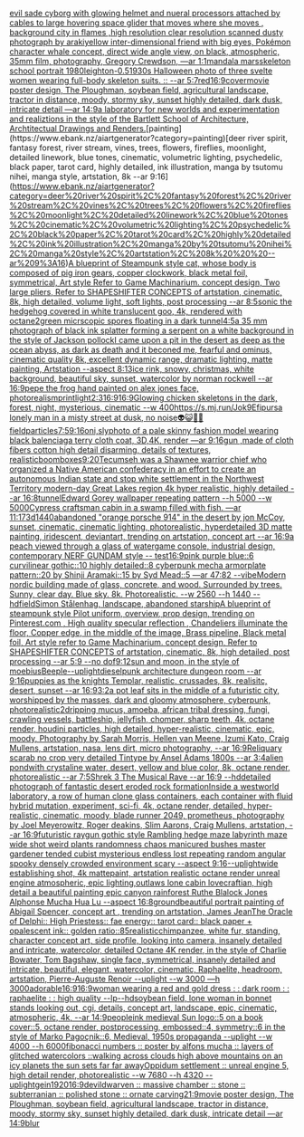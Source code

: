 [evil sade cyborg with glowing helmet and nueral processors attached by cables to large hovering space glider that moves where she moves , background city in flames ,high resolution clear resolution scanned dusty photograph by araki](https://www.ebank.nz/aiartgenerator?category=evil%20sade%20cyborg%20with%20glowing%20helmet%20and%20nueral%20processors%20attached%20by%20cables%20to%20large%20hovering%20space%20glider%20that%20moves%20where%20she%20moves%20%2C%20background%20city%20in%20flames%20%2Chigh%20resolution%20clear%20resolution%20scanned%20dusty%20photograph%20by%20araki)[yellow inter-dimensional friend with big eyes, Pokémon character whale concept, direct wide angle view, on black, atmospheric, 35mm film, photography, Gregory Crewdson, —ar 1:1](https://www.ebank.nz/aiartgenerator?category=yellow%20inter-dimensional%20friend%20with%20big%20eyes%2C%20Pok%C3%A9mon%20character%20whale%20concept%2C%20direct%20wide%20angle%20view%2C%20on%20black%2C%20atmospheric%2C%2035mm%20film%2C%20photography%2C%20Gregory%20Crewdson%2C%20%E2%80%94ar%201%3A1)[mandala mars](https://www.ebank.nz/aiartgenerator?category=mandala%20mars)[skeleton school portrait 1980](https://www.ebank.nz/aiartgenerator?category=skeleton%20school%20portrait%201980)[leighton](https://www.ebank.nz/aiartgenerator?category=leighton)[-0.5](https://www.ebank.nz/aiartgenerator?category=-0.5)[1930s Halloween photo of three svelte women wearing full-body skeleton suits. :: --ar 5:7](https://www.ebank.nz/aiartgenerator?category=1930s%20Halloween%20photo%20of%20three%20svelte%20women%20wearing%20full-body%20skeleton%20suits.%20%3A%3A%20--ar%205%3A7)[red](https://www.ebank.nz/aiartgenerator?category=red)[16:9](https://www.ebank.nz/aiartgenerator?category=16%3A9)[cover](https://www.ebank.nz/aiartgenerator?category=cover)[movie poster design, The Ploughman, soybean field, agricultural landscape, tractor in distance, moody, stormy sky, sunset highly detailed, dark dusk, intricate detail —ar 14:9](https://www.ebank.nz/aiartgenerator?category=movie%20poster%20design%2C%20The%20Ploughman%2C%20soybean%20field%2C%20agricultural%20landscape%2C%20tractor%20in%20distance%2C%20moody%2C%20stormy%20sky%2C%20sunset%20highly%20detailed%2C%20dark%20dusk%2C%20intricate%20detail%20%E2%80%94ar%2014%3A9)[a laboratory for new worlds and experimentation and realiztions in the style of the Bartlett School of Architecture, Archtitectual Drawings and Renders.](https://www.ebank.nz/aiartgenerator?category=a%20laboratory%20for%20new%20worlds%20and%20experimentation%20and%20realiztions%20in%20the%20style%20of%20the%20Bartlett%20School%20of%20Architecture%2C%20Archtitectual%20Drawings%20and%20Renders.)[painting](https://www.ebank.nz/aiartgenerator?category=painting)[deer river spirit, fantasy forest, river stream, vines, trees, flowers, fireflies, moonlight, detailed linework, blue tones, cinematic, volumetric lighting, psychedelic, black paper, tarot card, highly detailed, ink illustration, manga by tsutomu nihei, manga style, artstation, 8k   --ar 9:16](https://www.ebank.nz/aiartgenerator?category=deer%20river%20spirit%2C%20fantasy%20forest%2C%20river%20stream%2C%20vines%2C%20trees%2C%20flowers%2C%20fireflies%2C%20moonlight%2C%20detailed%20linework%2C%20blue%20tones%2C%20cinematic%2C%20volumetric%20lighting%2C%20psychedelic%2C%20black%20paper%2C%20tarot%20card%2C%20highly%20detailed%2C%20ink%20illustration%2C%20manga%20by%20tsutomu%20nihei%2C%20manga%20style%2C%20artstation%2C%208k%20%20%20--ar%209%3A16)[A blueprint of Steampunk style cat, whose body is composed of pig iron gears, copper clockwork, black metal foil, symmetrical, Art style Refer to Game Machinarium.  concept design, Two large pliers, Refer to SHAPESHIFTER CONCEPTS  of artstation, cinematic,  8k, high detailed,  volume light,  soft lights,  post processing    --ar 8:5](https://www.ebank.nz/aiartgenerator?category=A%20blueprint%20of%20Steampunk%20style%20cat%2C%20whose%20body%20is%20composed%20of%20pig%20iron%20gears%2C%20copper%20clockwork%2C%20black%20metal%20foil%2C%20symmetrical%2C%20Art%20style%20Refer%20to%20Game%20Machinarium.%20%20concept%20design%2C%20Two%20large%20pliers%2C%20Refer%20to%20SHAPESHIFTER%20CONCEPTS%20%20of%20artstation%2C%20cinematic%2C%20%208k%2C%20high%20detailed%2C%20%20volume%20light%2C%20%20soft%20lights%2C%20%20post%20processing%20%20%20%20--ar%208%3A5)[sonic the hedgehog covered in white translucent goo, 4k, rendered with octane](https://www.ebank.nz/aiartgenerator?category=sonic%20the%20hedgehog%20covered%20in%20white%20translucent%20goo%2C%204k%2C%20rendered%20with%20octane)[2](https://www.ebank.nz/aiartgenerator?category=2)[green micrscopic spores floating in a dark tunnel](https://www.ebank.nz/aiartgenerator?category=green%20micrscopic%20spores%20floating%20in%20a%20dark%20tunnel)[4:5](https://www.ebank.nz/aiartgenerator?category=4%3A5)[a 35 mm photograph of black ink splatter forming a serpent on a white background in the style of Jackson pollock](https://www.ebank.nz/aiartgenerator?category=a%2035%20mm%20photograph%20of%20black%20ink%20splatter%20forming%20a%20serpent%20on%20a%20white%20background%20in%20the%20style%20of%20Jackson%20pollock)[I came upon a pit in the desert as deep as the ocean abyss, as dark as death and it beconed me, fearful and ominus, cinematic quality 8k, excellent dynamic range, dramatic lighting, matte painting, Artstation --aspect 8:13](https://www.ebank.nz/aiartgenerator?category=I%20came%20upon%20a%20pit%20in%20the%20desert%20as%20deep%20as%20the%20ocean%20abyss%2C%20as%20dark%20as%20death%20and%20it%20beconed%20me%2C%20fearful%20and%20ominus%2C%20cinematic%20quality%208k%2C%20excellent%20dynamic%20range%2C%20dramatic%20lighting%2C%20matte%20painting%2C%20Artstation%20--aspect%208%3A13)[ice rink, snowy, christmas, white background, beautiful sky, sunset, watercolor by norman rockwell --ar 16:9](https://www.ebank.nz/aiartgenerator?category=ice%20rink%2C%20snowy%2C%20christmas%2C%20white%20background%2C%20beautiful%20sky%2C%20sunset%2C%20watercolor%20by%20norman%20rockwell%20--ar%2016%3A9)[pepe the frog hand painted on alex jones face, photorealism](https://www.ebank.nz/aiartgenerator?category=pepe%20the%20frog%20hand%20painted%20on%20alex%20jones%20face%2C%20photorealism)[print](https://www.ebank.nz/aiartgenerator?category=print)[light](https://www.ebank.nz/aiartgenerator?category=light)[2:3](https://www.ebank.nz/aiartgenerator?category=2%3A3)[16:9](https://www.ebank.nz/aiartgenerator?category=16%3A9)[16:9](https://www.ebank.nz/aiartgenerator?category=16%3A9)[Glowing chicken skeletons in the dark, forest, night, mysterious, cinematic --w 400](https://www.ebank.nz/aiartgenerator?category=Glowing%20chicken%20skeletons%20in%20the%20dark%2C%20forest%2C%20night%2C%20mysterious%2C%20cinematic%20--w%20400)[<https://s.mj.run/Jok9Efipurs>](https://www.ebank.nz/aiartgenerator?category=%3Chttps%3A//s.mj.run/Jok9Efipurs%3E)[a lonely man in a misty street at dusk, no noise](https://www.ebank.nz/aiartgenerator?category=a%20lonely%20man%20in%20a%20misty%20street%20at%20dusk%2C%20no%20noise)[👽😺🤖💀](https://www.ebank.nz/aiartgenerator?category=%F0%9F%91%BD%F0%9F%98%BA%F0%9F%A4%96%F0%9F%92%80)[field](https://www.ebank.nz/aiartgenerator?category=field)[particles](https://www.ebank.nz/aiartgenerator?category=particles)[7:5](https://www.ebank.nz/aiartgenerator?category=7%3A5)[9:16](https://www.ebank.nz/aiartgenerator?category=9%3A16)[oni,sly](https://www.ebank.nz/aiartgenerator?category=oni%2Csly)[photo of a pale skinny fashion model wearing black balenciaga terry cloth coat, 3D,4K, render —ar 9:16](https://www.ebank.nz/aiartgenerator?category=photo%20of%20a%20pale%20skinny%20fashion%20model%20wearing%20black%20balenciaga%20terry%20cloth%20coat%2C%203D%2C4K%2C%20render%20%E2%80%94ar%209%3A16)[gun ,made of cloth fibers cotton high detail disarming, details of textures, realistic](https://www.ebank.nz/aiartgenerator?category=gun%20%2Cmade%20of%20cloth%20fibers%20cotton%20high%20detail%20disarming%2C%20details%20of%20textures%2C%20realistic)[boomboxes](https://www.ebank.nz/aiartgenerator?category=boomboxes)[9:20](https://www.ebank.nz/aiartgenerator?category=9%3A20)[Tecumseh was a Shawnee warrior chief who organized a Native American confederacy in an effort to create an autonomous Indian state and stop white settlement in the Northwest Territory modern-day Great Lakes region 4k hyper realistic, highly detailed --ar 16:8](https://www.ebank.nz/aiartgenerator?category=Tecumseh%20was%20a%20Shawnee%20warrior%20chief%20who%20organized%20a%20Native%20American%20confederacy%20in%20an%20effort%20to%20create%20an%20autonomous%20Indian%20state%20and%20stop%20white%20settlement%20in%20the%20Northwest%20Territory%20modern-day%20Great%20Lakes%20region%204k%20hyper%20realistic%2C%20highly%20detailed%20--ar%2016%3A8)[tunnel](https://www.ebank.nz/aiartgenerator?category=tunnel)[Edward Gorey wallpaper repeating pattern --h 5000 --w 5000](https://www.ebank.nz/aiartgenerator?category=Edward%20Gorey%20wallpaper%20repeating%20pattern%20--h%205000%20--w%205000)[Cypress craftsman cabin in a swamp filled with fish. —ar 11:17](https://www.ebank.nz/aiartgenerator?category=Cypress%20craftsman%20cabin%20in%20a%20swamp%20filled%20with%20fish.%20%E2%80%94ar%2011%3A17)[3d](https://www.ebank.nz/aiartgenerator?category=3d)[1440](https://www.ebank.nz/aiartgenerator?category=1440)[abandoned "orange porsche 914" in the desert by jon McCoy, sunset, cinematic, cinematic lighting, photorealistic, hyperdetailed 3D matte painting, iridescent, deviantart, trending on artstation, concept art --ar 16:9](https://www.ebank.nz/aiartgenerator?category=abandoned%20%22orange%20porsche%20914%22%20in%20the%20desert%20by%20jon%20McCoy%2C%20sunset%2C%20cinematic%2C%20cinematic%20lighting%2C%20photorealistic%2C%20hyperdetailed%203D%20matte%20painting%2C%20iridescent%2C%20deviantart%2C%20trending%20on%20artstation%2C%20concept%20art%20--ar%2016%3A9)[a peach viewed through a glass of water](https://www.ebank.nz/aiartgenerator?category=a%20peach%20viewed%20through%20a%20glass%20of%20water)[game console, industrial design, contemporary NERF GUNDAM style -- test](https://www.ebank.nz/aiartgenerator?category=game%20console%2C%20industrial%20design%2C%20contemporary%20NERF%20GUNDAM%20style%20--%20test)[16:9](https://www.ebank.nz/aiartgenerator?category=16%3A9)[pink purple blue::6 curvilinear gothic::10 highly detailed::8 cyberpunk mecha armorplate pattern::20 by Shinji Aramaki::15 by Syd Mead::5 —ar 47:82  --vibe](https://www.ebank.nz/aiartgenerator?category=pink%20purple%20blue%3A%3A6%20curvilinear%20gothic%3A%3A10%20highly%20detailed%3A%3A8%20cyberpunk%20mecha%20armorplate%20pattern%3A%3A20%20by%20Shinji%20Aramaki%3A%3A15%20by%20Syd%20Mead%3A%3A5%20%E2%80%94ar%2047%3A82%20%20--vibe)[Modern nordic building made of glass, concrete, and wood. Surrounded by trees. Sunny, clear day. Blue sky. 8k. Photorealistic. --w 2560 --h 1440 --hd](https://www.ebank.nz/aiartgenerator?category=Modern%20nordic%20building%20made%20of%20glass%2C%20concrete%2C%20and%20wood.%20Surrounded%20by%20trees.%20Sunny%2C%20clear%20day.%20Blue%20sky.%208k.%20Photorealistic.%20--w%202560%20--h%201440%20--hd)[field](https://www.ebank.nz/aiartgenerator?category=field)[Simon Stålenhag, landscape, abandoned starship](https://www.ebank.nz/aiartgenerator?category=Simon%20St%C3%A5lenhag%2C%20landscape%2C%20abandoned%20starship)[A blueprint of steampunk style Pilot uniform,  overview, prop design,  trending on Pinterest.com  , High quality specular reflection ,  Chandeliers illuminate the floor, Copper  edge, in the middle of the image, Brass pipeline,  Black metal foil,  Art style refer to Game Machinarium.  concept design, Refer to SHAPESHIFTER CONCEPTS  of artstation, cinematic,  8k, high detailed,  post processing    --ar 5:9   --no dof](https://www.ebank.nz/aiartgenerator?category=A%20blueprint%20of%20steampunk%20style%20Pilot%20uniform%2C%20%20overview%2C%20prop%20design%2C%20%20trending%20on%20Pinterest.com%20%20%2C%20High%20quality%20specular%20reflection%20%2C%20%20Chandeliers%20illuminate%20the%20floor%2C%20Copper%20%20edge%2C%20in%20the%20middle%20of%20the%20image%2C%20Brass%20pipeline%2C%20%20Black%20metal%20foil%2C%20%20Art%20style%20refer%20to%20Game%20Machinarium.%20%20concept%20design%2C%20Refer%20to%20SHAPESHIFTER%20CONCEPTS%20%20of%20artstation%2C%20cinematic%2C%20%208k%2C%20high%20detailed%2C%20%20post%20processing%20%20%20%20--ar%205%3A9%20%20%20--no%20dof)[9:12](https://www.ebank.nz/aiartgenerator?category=9%3A12)[sun and moon, in the style of moebius](https://www.ebank.nz/aiartgenerator?category=sun%20and%20moon%2C%20in%20the%20style%20of%20moebius)[Beeple](https://www.ebank.nz/aiartgenerator?category=Beeple)[--uplight](https://www.ebank.nz/aiartgenerator?category=--uplight)[dieselpunk  architecture dungeon room --ar 9:16](https://www.ebank.nz/aiartgenerator?category=dieselpunk%20%20architecture%20dungeon%20room%20--ar%209%3A16)[puppies as the knights Templar, realistic, crussades, 8k, realisitc, desert, sunset --ar 16:9](https://www.ebank.nz/aiartgenerator?category=puppies%20as%20the%20knights%20Templar%2C%20realistic%2C%20crussades%2C%208k%2C%20realisitc%2C%20desert%2C%20sunset%20--ar%2016%3A9)[3:2](https://www.ebank.nz/aiartgenerator?category=3%3A2)[a pot leaf sits in the middle of a futuristic city, worshipped by the masses, dark and gloomy atmosphere, cyberpunk, photorealistic](https://www.ebank.nz/aiartgenerator?category=a%20pot%20leaf%20sits%20in%20the%20middle%20of%20a%20futuristic%20city%2C%20worshipped%20by%20the%20masses%2C%20dark%20and%20gloomy%20atmosphere%2C%20cyberpunk%2C%20photorealistic)[2](https://www.ebank.nz/aiartgenerator?category=2)[dripping mucus, amoeba, african tribal dressing, fungi, crawling vessels, battleship, jellyfish, chomper, sharp teeth, 4k, octane render, houdini particles, high detailed, hyper-realistic, cinematic, epic, moody, Photography by Sarah Morris, Hellen van Meene, Izumi Kato, Craig Mullens, artstation, nasa, lens dirt, micro photography, --ar 16:9](https://www.ebank.nz/aiartgenerator?category=dripping%20mucus%2C%20amoeba%2C%20african%20tribal%20dressing%2C%20fungi%2C%20crawling%20vessels%2C%20battleship%2C%20jellyfish%2C%20chomper%2C%20sharp%20teeth%2C%204k%2C%20octane%20render%2C%20houdini%20particles%2C%20high%20detailed%2C%20hyper-realistic%2C%20cinematic%2C%20epic%2C%20moody%2C%20Photography%20by%20Sarah%20Morris%2C%20Hellen%20van%20Meene%2C%20Izumi%20Kato%2C%20Craig%20Mullens%2C%20artstation%2C%20nasa%2C%20lens%20dirt%2C%20micro%20photography%2C%20--ar%2016%3A9)[Reliquary scarab no crop very detailed  Tintype by Ansel Adams 1800s --ar 3:4](https://www.ebank.nz/aiartgenerator?category=Reliquary%20scarab%20no%20crop%20very%20detailed%20%20Tintype%20by%20Ansel%20Adams%201800s%20--ar%203%3A4)[alien pondwith crystaline water, desert, yellow and blue color, 8k, octane render, photorealistic --ar 7:5](https://www.ebank.nz/aiartgenerator?category=alien%20pondwith%20crystaline%20water%2C%20desert%2C%20yellow%20and%20blue%20color%2C%208k%2C%20octane%20render%2C%20photorealistic%20--ar%207%3A5)[Shrek 3 The Musical Rave --ar 16:9 --hd](https://www.ebank.nz/aiartgenerator?category=Shrek%203%20The%20Musical%20Rave%20--ar%2016%3A9%20--hd)[detailed photograph of fantastic desert eroded rock formation](https://www.ebank.nz/aiartgenerator?category=detailed%20photograph%20of%20fantastic%20desert%20eroded%20rock%20formation)[Inside a westworld laboratory, a row of human clone glass containers, each container with fluid hybrid mutation, experiment, sci-fi, 4k, octane render, detailed, hyper-realistic, cinematic, moody, blade runner 2049, prometheus, photography by Joel Meyerowitz, Roger deakins, Slim Aarons, Craig Mullens, artstation, --ar 16:9](https://www.ebank.nz/aiartgenerator?category=Inside%20a%20westworld%20laboratory%2C%20a%20row%20of%20human%20clone%20glass%20containers%2C%20each%20container%20with%20fluid%20hybrid%20mutation%2C%20experiment%2C%20sci-fi%2C%204k%2C%20octane%20render%2C%20detailed%2C%20hyper-realistic%2C%20cinematic%2C%20moody%2C%20blade%20runner%202049%2C%20prometheus%2C%20photography%20by%20Joel%20Meyerowitz%2C%20Roger%20deakins%2C%20Slim%20Aarons%2C%20Craig%20Mullens%2C%20artstation%2C%20--ar%2016%3A9)[futuristic raygun gothic style Rambling hedge maze labyrinth maze wide shot weird plants randomness chaos manicured bushes master gardener tended cubist mysterious endless lost repeating random angular spooky densely crowded environment scary --aspect 9:16](https://www.ebank.nz/aiartgenerator?category=futuristic%20raygun%20gothic%20style%20Rambling%20hedge%20maze%20labyrinth%20maze%20wide%20shot%20weird%20plants%20randomness%20chaos%20manicured%20bushes%20master%20gardener%20tended%20cubist%20mysterious%20endless%20lost%20repeating%20random%20angular%20spooky%20densely%20crowded%20environment%20scary%20--aspect%209%3A16)[--uplight](https://www.ebank.nz/aiartgenerator?category=--uplight)[wide establishing shot, 4k mattepaint, artstation  realistic octane render unreal engine atmospheric, epic lighting,outlaws lone cabin  lovecraftian, high detail a beautiful painting epic canyon rainforest Ruthe Blalock Jones Alphonse Mucha  Hua Lu  --aspect 16:8](https://www.ebank.nz/aiartgenerator?category=wide%20establishing%20shot%2C%204k%20mattepaint%2C%20artstation%20%20realistic%20octane%20render%20unreal%20engine%20atmospheric%2C%20epic%20lighting%2Coutlaws%20lone%20cabin%20%20lovecraftian%2C%20high%20detail%20a%20beautiful%20painting%20epic%20canyon%20rainforest%20Ruthe%20Blalock%20Jones%20Alphonse%20Mucha%20%20Hua%20Lu%20%20--aspect%2016%3A8)[ground](https://www.ebank.nz/aiartgenerator?category=ground)[beautiful portrait painting of Abigail Spencer, concept art , trending on artstation, James Jean](https://www.ebank.nz/aiartgenerator?category=beautiful%20portrait%20painting%20of%20Abigail%20Spencer%2C%20concept%20art%20%2C%20trending%20on%20artstation%2C%20James%20Jean)[The Oracle of Delphi:: High Priestess:: fae energy:: tarot card:: black paper + opalescent ink:: golden ratio::](https://www.ebank.nz/aiartgenerator?category=The%20Oracle%20of%20Delphi%3A%3A%20High%20Priestess%3A%3A%20fae%20energy%3A%3A%20tarot%20card%3A%3A%20black%20paper%20%2B%20opalescent%20ink%3A%3A%20golden%20ratio%3A%3A)[85](https://www.ebank.nz/aiartgenerator?category=85)[realistic](https://www.ebank.nz/aiartgenerator?category=realistic)[chimpanzee, white fur, standing, character concept art, side profile, looking into camera, insanely detailed and intricate, watercolor, detailed Octane 4K render, in the style of Charlie Bowater, Tom Bagshaw, single face, symmetrical, insanely detailed and intricate, beautiful, elegant, watercolor, cinematic, Raphaelite, headroom, artstation, Pierre-Auguste Renoir --uplight --w 3000 —h 3000](https://www.ebank.nz/aiartgenerator?category=chimpanzee%2C%20white%20fur%2C%20standing%2C%20character%20concept%20art%2C%20side%20profile%2C%20looking%20into%20camera%2C%20insanely%20detailed%20and%20intricate%2C%20watercolor%2C%20detailed%20Octane%204K%20render%2C%20in%20the%20style%20of%20Charlie%20Bowater%2C%20Tom%20Bagshaw%2C%20single%20face%2C%20symmetrical%2C%20insanely%20detailed%20and%20intricate%2C%20beautiful%2C%20elegant%2C%20watercolor%2C%20cinematic%2C%20Raphaelite%2C%20headroom%2C%20artstation%2C%20Pierre-Auguste%20Renoir%20--uplight%20--w%203000%20%E2%80%94h%203000)[adorable](https://www.ebank.nz/aiartgenerator?category=adorable)[16:9](https://www.ebank.nz/aiartgenerator?category=16%3A9)[16:9](https://www.ebank.nz/aiartgenerator?category=16%3A9)[woman wearing a red and gold dress : : dark room : : raphaelite : : high quality --lp](https://www.ebank.nz/aiartgenerator?category=woman%20wearing%20a%20red%20and%20gold%20dress%20%3A%20%3A%20dark%20room%20%3A%20%3A%20raphaelite%20%3A%20%3A%20high%20quality%20--lp)[--hd](https://www.ebank.nz/aiartgenerator?category=--hd)[soybean field, lone woman in bonnet stands looking out, cgi, details, concept art, landscape, epic, cinematic, atmospheric, 4k, --ar 14:9](https://www.ebank.nz/aiartgenerator?category=soybean%20field%2C%20lone%20woman%20in%20bonnet%20stands%20looking%20out%2C%20cgi%2C%20details%2C%20concept%20art%2C%20landscape%2C%20epic%2C%20cinematic%2C%20atmospheric%2C%204k%2C%20--ar%2014%3A9)[people](https://www.ebank.nz/aiartgenerator?category=people)[ink medieval Sun logo::5 on a book cover::5, octane render, postprocessing, embossed::4, symmetry::6 in the style of Marko Pagoçnik::6, Medieval, 1950s propaganda --uplight --w 4000 --h 6000](https://www.ebank.nz/aiartgenerator?category=ink%20medieval%20Sun%20logo%3A%3A5%20on%20a%20book%20cover%3A%3A5%2C%20octane%20render%2C%20postprocessing%2C%20embossed%3A%3A4%2C%20symmetry%3A%3A6%20in%20the%20style%20of%20Marko%20Pago%C3%A7nik%3A%3A6%2C%20Medieval%2C%201950s%20propaganda%20--uplight%20--w%204000%20--h%206000)[fibonacci numbers :: poster by alfons mucha :: layers of glitched watercolors ::](https://www.ebank.nz/aiartgenerator?category=fibonacci%20numbers%20%3A%3A%20poster%20by%20alfons%20mucha%20%3A%3A%20layers%20of%20glitched%20watercolors%20%3A%3A)[walking across clouds high above mountains on an icy planets the sun sets far far away](https://www.ebank.nz/aiartgenerator?category=walking%20across%20clouds%20high%20above%20mountains%20on%20an%20icy%20planets%20the%20sun%20sets%20far%20far%20away)[Oppidum settlement :: unreal engine 5, high detail render, photorealistic --w 7680 --h 4320 --uplight](https://www.ebank.nz/aiartgenerator?category=Oppidum%20settlement%20%3A%3A%20unreal%20engine%205%2C%20high%20detail%20render%2C%20photorealistic%20--w%207680%20--h%204320%20--uplight)[](https://www.ebank.nz/aiartgenerator?category=)[gein](https://www.ebank.nz/aiartgenerator?category=gein)[1920](https://www.ebank.nz/aiartgenerator?category=1920)[16:9](https://www.ebank.nz/aiartgenerator?category=16%3A9)[devil](https://www.ebank.nz/aiartgenerator?category=devil)[dwarven :: massive chamber :: stone :: subterranian :: polished stone :: ornate carving](https://www.ebank.nz/aiartgenerator?category=dwarven%20%3A%3A%20massive%20chamber%20%3A%3A%20stone%20%3A%3A%20subterranian%20%3A%3A%20polished%20stone%20%3A%3A%20ornate%20carving)[21:9](https://www.ebank.nz/aiartgenerator?category=21%3A9)[movie poster design, The Ploughman, soybean field, agricultural landscape, tractor in distance, moody, stormy sky, sunset highly detailed, dark dusk, intricate detail —ar 14:9](https://www.ebank.nz/aiartgenerator?category=movie%20poster%20design%2C%20The%20Ploughman%2C%20soybean%20field%2C%20agricultural%20landscape%2C%20tractor%20in%20distance%2C%20moody%2C%20stormy%20sky%2C%20sunset%20highly%20detailed%2C%20dark%20dusk%2C%20intricate%20detail%20%E2%80%94ar%2014%3A9)[blur](https://www.ebank.nz/aiartgenerator?category=blur)